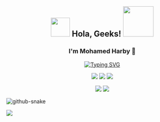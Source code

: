 <h2 align="center"><img src="https://media.giphy.com/media/hvRJCLFzcasrR4ia7z/giphy.gif" width="50"> Hola, Geeks! <img src="https://i.pinimg.com/originals/8a/a4/59/8aa4595fb24b6ed585dddac4622b2445.gif" width="80"></h2>

<h3 align="center">I'm Mohamed Harby 🌟</h3>

<div align="center">
    <a href="https://git.io/typing-svg"><img src="https://readme-typing-svg.demolab.com?font=Fira+Code&weight=400&size=20&duration=1700&pause=10&color=fccc5c&center=true&vCenter=true&multiline=true&repeat=false&width=435&height=120&lines=Senior+Student%F0%9F%8E%93;Competitive+Programmer%F0%9F%91%A8%E2%80%8D%F0%9F%92%BB;Java+Developer%F0%9F%91%BE;React+Developer%F0%9F%9A%80" alt="Typing SVG" /></a>
</div>



<p align="center">
<a href="https://linkedin.com/in/moharby" target="_blank"><img src="https://img.shields.io/badge/-MohamedHarby-blue?style=flat-square&logo=Linkedin&logoColor=white&link=https://linkedin.com/in/moharby/"></a>
<a href="https://codeforces.com/profile/7ARbii" target="_blank"><img src="https://img.shields.io/badge/Codeforces-7ARbii-red?logo=codeforces&logoColor=white&message=Solving%20Problems&"></a>
<a href="https://github.com/Mohamed-Harby"><img src="https://img.shields.io/github/followers/Mohamed-Harby?label=follow&style=social"></a>
</p>




 <p align="center">
 <img src="https://github-readme-stats.vercel.app/api/top-langs/?username=Mohamed-Harby&layout=compact&theme=transparent&hide_border=true&border_radius=0&card_width=35&text_color=FFFFFF&title_color=FFFFFF" />
 
 <img src="https://github-readme-streak-stats.herokuapp.com?user=Mohamed-Harby&theme=transparent&hide_border=true&border_radius=0&date_format=%5BY.%5Dn.j&mode=weekly&card_width=350&ring=E11EEB&fire=FFA721&stroke=0ED3EB&currStreakNum=FFFFFF&sideNums=0ED3EB&sideLabels=FFA721&dates=EB545400&currStreakLabel=0ED3EB" />

</p>

<picture>
  <source media="(prefers-color-scheme: dark)" srcset="https://github.com/Mohamed-Harby/Mohamed-Harby/blob/output/github-contribution-grid-snake-dark.svg" />
  <source media="(prefers-color-scheme: light)" srcset="https://github.com/Mohamed-Harby/Mohamed-Harby/blob/output/github-contribution-grid-snake-light.svg" />
  <img alt="github-snake" src="github-snake.svg" />
</picture>

<a href="https://github.com/Mohamed-Harby"><img src="https://img.shields.io/badge/Made%20With%20❤️%20By-MohamedHarby-orange"></a>
